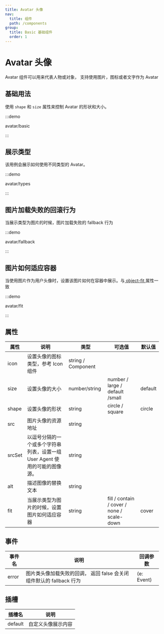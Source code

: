 ```yaml
---
title: Avatar 头像
nav:
  title: 组件
  path: /components
group:
  title: Basic 基础组件
  order: 1
---
```

# Avatar 头像

Avatar 组件可以用来代表人物或对象， 支持使用图片，图标或者文字作为 Avatar

## 基础用法

使用 `shape` 和 `size` 属性来控制 Avatar 的形状和大小。

:::demo

avatar/basic

:::

## 展示类型

该用例会展示如何使用不同类型的 Avatar。

:::demo

avatar/types

:::

## 图片加载失败的回滚行为

当展示类型为图片的时候，图片加载失败的 fallback 行为

:::demo

avatar/fallback

:::

## 图片如何适应容器

当使用图片作为用户头像时，设置该图片如何在容器中展示。与[ object-fit ](https://developer.mozilla.org/en-US/docs/Web/CSS/object-fit) 属性一致

:::demo

avatar/fit

:::

## 属性

| 属性     | 说明                                          | 类型                 | 可选值                                        | 默认值     |
| ------ | ------------------------------------------- | ------------------ | ------------------------------------------ | ------- |
| icon   | 设置头像的图标类型，参考 Icon 组件                        | string / Component |                                            |         |
| size   | 设置头像的大小                                     | number/string      | number / large / default /small            | default |
| shape  | 设置头像的形状                                     | string             | circle / square                            | circle  |
| src    | 图片头像的资源地址                                   | string             |                                            |         |
| srcSet | 以逗号分隔的一个或多个字符串列表，设置一组 User Agent 使用的可能的图像源。 | string             |                                            |         |
| alt    | 描述图像的替换文本                                   | string             |                                            |         |
| fit    | 当展示类型为图片的时候，设置图片如何适应容器                      | string             | fill / contain / cover / none / scale-down | cover   |

## 事件

| 事件名   | 说明                                          | 回调参数       |
| ----- | ------------------------------------------- | ---------- |
| error | 图片类头像加载失败的回调， 返回 false 会关闭组件默认的 fallback 行为 | (e: Event) |

## 插槽

| 插槽名     | 说明        |
| ------- | --------- |
| default | 自定义头像展示内容 |

<style lang="scss">
.example-showcase {
  .demo-basic {
    text-align: center;

    .demo-basic--circle,
    .demo-basic--square {
      display: flex;
      justify-content: space-between;
      align-items: center;
      .block {
        flex: 1;
      }

      .block:not(:last-child) {
        border-right: 1px solid var(--el-border-color-base);
      }
    }

    .el-col:not(:last-child) {
      border-right: 1px solid var(--el-border-color-base);
    }
  }

  .sub-title {
    margin-bottom: 10px;
    font-size: 14px;
    color: var(--el-text-color-secondary);
  }



  .demo-type {
    display: flex;

    > div {
      flex: 1;
      text-align: center;
    }

    > div:not(:last-child) {
      border-right: 1px solid var(--el-border-color-base);
    }
  }

  .demo-fit {
    display: flex;
    text-align: center;
    justify-content: space-between;

    .block {
      flex: 1;
      display: flex;
      flex-direction: column;
      flex-grow: 0;
    }

    .title {
      margin-bottom: 10px;
      font-size: 14px;
      color: var(--el-text-color-secondary);
    }
  }
}
</style>
